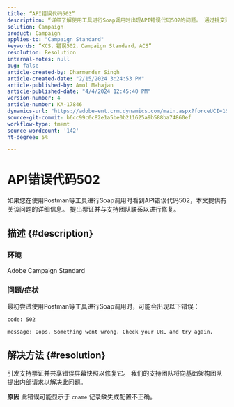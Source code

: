 ```yaml
---
title: “API错误代码502”
description: “详细了解使用工具进行Soap调用时出现API错误代码502的问题。 通过提交票证与支持团队联系。”
solution: Campaign
product: Campaign
applies-to: "Campaign Standard"
keywords: “KCS，错误502，Campaign Standard，ACS”
resolution: Resolution
internal-notes: null
bug: false
article-created-by: Dharmender Singh
article-created-date: "2/15/2024 3:24:53 PM"
article-published-by: Amol Mahajan
article-published-date: "4/4/2024 12:45:40 PM"
version-number: 4
article-number: KA-17846
dynamics-url: "https://adobe-ent.crm.dynamics.com/main.aspx?forceUCI=1&pagetype=entityrecord&etn=knowledgearticle&id=d007ba5c-16cc-ee11-9079-6045bd0061cb"
source-git-commit: b6cc99c0c82e1a5be0b211625a9b588ba74860ef
workflow-type: tm+mt
source-wordcount: '142'
ht-degree: 5%

---
```


# API错误代码502


如果您在使用Postman等工具进行Soap调用时看到API错误代码502，本文提供有关该问题的详细信息。 提出票证并与支持团队联系以进行修复。

## 描述 {#description}


### <b>环境</b>

Adobe Campaign Standard



### <b>问题/症状</b>

最初尝试使用Postman等工具进行Soap调用时，可能会出现以下错误：




```
code: 502

message: Oops. Something went wrong. Check your URL and try again.
```





## 解决方法 {#resolution}


引发支持票证并共享错误屏幕快照以修复它。 我们的支持团队将向基础架构团队提出内部请求以解决此问题。


<b>原因</b>
此错误可能显示于 `cname` 记录缺失或配置不正确。
